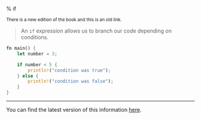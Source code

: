 % if

<small>There is a new edition of the book and this is an old link.</small>

> An `if` expression allows us to branch our code depending on conditions.

```rust
fn main() {
    let number = 3;

    if number < 5 {
        println!("condition was true");
    } else {
        println!("condition was false");
    }
}
```

---

You can find the latest version of this information
[here](ch03-05-control-flow.html#if-expressions).